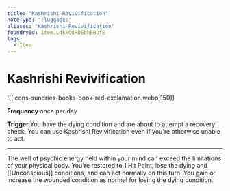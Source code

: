 ```yaml
---
title: "Kashrishi Revivification"
noteType: ":luggage:"
aliases: "Kashrishi Revivification"
foundryId: Item.L4kkOdRDEbhEBufE
tags:
  - Item
---
```


# Kashrishi Revivification
![[icons-sundries-books-book-red-exclamation.webp|150]]

**Frequency** once per day

**Trigger** You have the dying condition and are about to attempt a recovery check. You can use Kashrishi Revivification even if you're otherwise unable to act.

* * *

The well of psychic energy held within your mind can exceed the limitations of your physical body. You're restored to 1 Hit Point, lose the dying and [[Unconscious]] conditions, and can act normally on this turn. You gain or increase the wounded condition as normal for losing the dying condition.
